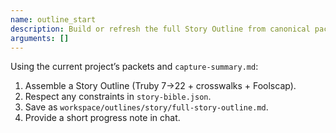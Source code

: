 ```yaml
---
name: outline_start
description: Build or refresh the full Story Outline from canonical packets.
arguments: []
---
```


Using the current project’s packets and `capture-summary.md`:

1. Assemble a Story Outline (Truby 7→22 + crosswalks + Foolscap).
2. Respect any constraints in `story-bible.json`.
3. Save as `workspace/outlines/story/full-story-outline.md`.
4. Provide a short progress note in chat.
